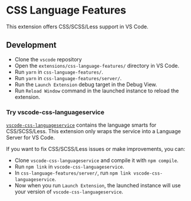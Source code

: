 # CSS Language Features

This extension offers CSS/SCSS/Less support in VS Code.

## Development

- Clone the `vscode` repository
- Open the `extensions/css-language-features/` directory in VS Code.
- Run `yarn` in `css-language-features/`.
- Run `yarn` in `css-language-features/server/`.
- Run the `Launch Extension` debug target in the Debug View.
- Run `Reload Window` command in the launched instance to reload the extension.

### Try vscode-css-languageservice

[`vscode-css-languageservice`](https://github.com/Microsoft/vscode-css-languageservice) contains the language smarts for CSS/SCSS/Less. This extension only wraps the service into a Language Server for VS Code.

If you want to fix CSS/SCSS/Less issues or make improvements, you can:

- Clone `vscode-css-languageservice` and compile it with `npm compile`.
- Run `npm link` in `vscode-css-languageservice`.
- In `css-language-features/server/`, run `npm link vscode-css-languageservice`.
- Now when you run `Launch Extension`, the launched instance will use your version of `vscode-css-languageservice`.
